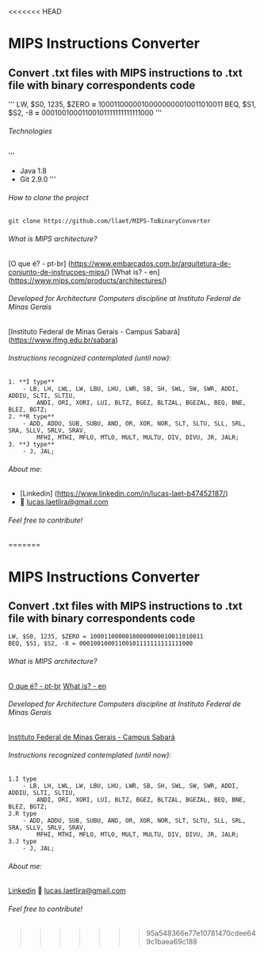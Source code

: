 <<<<<<< HEAD
# MIPS Instructions Converter

## Convert .txt files with MIPS instructions to .txt file with binary correspondents code
'''
LW, $S0, 1235, $ZERO **=** 10001100000100000000010011010011
BEQ, $S1, $S2, -8 **=** 00010010001100101111111111111000
'''

###### Technologies
'''
 - Java 1.8
 - Git 2.9.0
'''
###### How to clone the project
	git clone https://github.com/llaet/MIPS-ToBinaryConverter

###### What is MIPS architecture?
[O que é? - pt-br] (https://www.embarcados.com.br/arquitetura-de-conjunto-de-instrucoes-mips/)
[What is? - en] (https://www.mips.com/products/architectures/)

###### Developed for Architecture Computers discipline at Instituto Federal de Minas Gerais
[Instituto Federal de Minas Gerais - Campus Sabará] (https://www.ifmg.edu.br/sabara)

###### Instructions recognized contemplated (until now):
	1. **I type**
		- LB, LH, LWL, LW, LBU, LHU, LWR, SB, SH, SWL, SW, SWR, ADDI, ADDIU, SLTI, SLTIU, 
		 	ANDI, ORI, XORI, LUI, BLTZ, BGEZ, BLTZAL, BGEZAL, BEQ, BNE, BLEZ, BGTZ;
	2. **R type**
		- ADD, ADDU, SUB, SUBU, AND, OR, XOR, NOR, SLT, SLTU, SLL, SRL, SRA, SLLV, SRLV, SRAV, 
			MFHI, MTHI, MFLO, MTLO, MULT, MULTU, DIV, DIVU, JR, JALR;
	3. **J type**
		- J, JAL;

###### About me:
  - [Linkedin] (https://www.linkedin.com/in/lucas-laet-b47452187/)
  - :e-mail: lucas.laetlira@gmail.com

###### Feel free to contribute!
	
=======
# MIPS Instructions Converter

## Convert .txt files with MIPS instructions to .txt file with binary correspondents code
```
LW, $S0, 1235, $ZERO = 10001100000100000000010011010011
BEQ, $S1, $S2, -8 = 00010010001100101111111111111000
```

###### What is MIPS architecture?
[O que é? - pt-br](https://www.embarcados.com.br/arquitetura-de-conjunto-de-instrucoes-mips/) 
[What is? - en](https://www.mips.com/products/architectures/)

###### Developed for Architecture Computers discipline at Instituto Federal de Minas Gerais
[Instituto Federal de Minas Gerais - Campus Sabará](https://www.ifmg.edu.br/sabara)

###### Instructions recognized contemplated (until now):
	1.I type
		- LB, LH, LWL, LW, LBU, LHU, LWR, SB, SH, SWL, SW, SWR, ADDI, ADDIU, SLTI, SLTIU, 
		 	ANDI, ORI, XORI, LUI, BLTZ, BGEZ, BLTZAL, BGEZAL, BEQ, BNE, BLEZ, BGTZ;
	2.R type
		- ADD, ADDU, SUB, SUBU, AND, OR, XOR, NOR, SLT, SLTU, SLL, SRL, SRA, SLLV, SRLV, SRAV, 
			MFHI, MTHI, MFLO, MTLO, MULT, MULTU, DIV, DIVU, JR, JALR;
	3.J type
		- J, JAL;

###### About me:
 [Linkedin](https://www.linkedin.com/in/lucas-laet-b47452187/)
 :e-mail: lucas.laetlira@gmail.com

###### Feel free to contribute!
	
>>>>>>> 95a548366e77e10781470cdee649c1baea69c188
